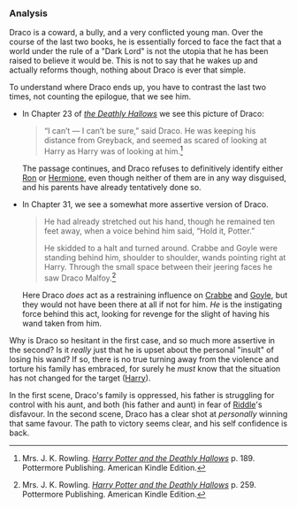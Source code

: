 
### Analysis

Draco is a coward, a bully, and a very conflicted young man. Over the course of
the last two books, he is essentially forced to face the fact that a world under
the rule of a "Dark Lord" is not the utopia that he has been raised to believe
it would be. This is not to say that he wakes up and actually reforms though,
nothing about Draco is ever that simple.

To understand where Draco ends up, you have to contrast the last two times, not
counting the epilogue, that we see him.

- In Chapter 23 of _[the Deathly Hallows][HPDH]_ we see this picture of Draco:

  > “I can’t — I can’t be sure,” said Draco. He was keeping his distance from
  > Greyback, and seemed as scared of looking at Harry as Harry was of looking
  > at him.[^211025-2]

  The passage continues, and Draco refuses to definitively identify either
  [Ron][] or [Hermione][], even though neither of them are in any way
  disguised, and his parents have already tentatively done so.

- In Chapter 31, we see a somewhat more assertive version of Draco.

  > He had already stretched out his hand, though he remained ten feet away,
  > when a voice behind him said, “Hold it, Potter.”
  >
  > He skidded to a halt and turned around. Crabbe and Goyle were standing
  > behind him, shoulder to shoulder, wands pointing right at Harry. Through the
  > small space between their jeering faces he saw Draco Malfoy.[^211025-3]

  Here Draco _does_ act as a restraining influence on [Crabbe][] and [Goyle][],
  but they would not have been there at all if not for him. _He_ is the
  instigating force behind this act, looking for revenge for the slight of
  having his wand taken from him.

Why is Draco so hesitant in the first case, and so much more assertive in the
second? Is it _really_ just that he is upset about the personal "insult" of
losing his wand? If so, there is no true turning away from the violence and
torture his family has embraced, for surely he _must_ know that the situation has
not changed for the target ([Harry][]).

In the first scene, Draco's family is oppressed, his father is struggling for
control with his aunt, and both (his father and aunt) in fear of [Riddle][]'s
disfavour. In the second scene, Draco has a clear shot at _personally_ winning
that same favour. The path to victory seems clear, and his self confidence is
back.

[Ginny]: </Harrypedia/people/Weasley/Ginevra Molly/>
[Riddle]: </Harrypedia/people/Riddle/Tom Marvolo/>
[Slytherin]: /Harrypedia/Hogwarts/Slytherin/
[Harry]: </Harrypedia/people/Potter/Harry James/>
[Ron]: </Harrypedia/people/Weasley/Ronald Bilius/>
[Hermione]: </Harrypedia/people/Granger/Hermione Jean/>
[Goyle]: /Harrypedia/people/goyle/gregory/
[Crabbe]: /Harrypedia/people/crabbe/vincent/

[^230210-4]: Mrs. J. K. Rowling. Quoted at "[SORTING HAT SONGS][]" on [MuggleNet][]. Last Viewed: 2023-02-10.

[SORTING HAT SONGS]: https://www.mugglenet.com/harry-potter/little-things-harry-potter/sorting-hat-songs/
[MuggleNet]: https://www.mugglenet.com

[^230210-1]: I have seen this done, but I don't have the particular works on hand as I write this.

[^230210-2]: I have seen this done, but I don't have the particular works on hand as I write this.

[^230210-3]: Works include, but not limited to:

    - pottermum. _[A Re-Telling][]_ Published: 2015-08-21. Updated: 2015-10-17.
    - xox-hattii-xox. _[Tied Together By A Red Ribbon][]_ Published: 2010-05-25.

[Tied Together By A Red Ribbon]: https://www.fanfiction.net/s/5998296
[A Re-Telling]: https://archiveofourown.org/works/4619982

[^211025-3]:
    Mrs. J. K. Rowling.
    _[Harry Potter and the Deathly Hallows][HPDH]_
    p. 259. Pottermore Publishing. American Kindle Edition.

[^211025-2]:
    Mrs. J. K. Rowling.
    _[Harry Potter and the Deathly Hallows][HPDH]_
    p. 189. Pottermore Publishing. American Kindle Edition.

[HPDH]: https://www.librarything.com/work/3577382/book/225886820
